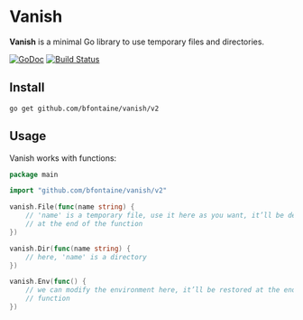 # Vanish

**Vanish** is a minimal Go library to use temporary files and directories.

[![GoDoc](https://godoc.org/github.com/bfontaine/vanish?status.svg)](https://godoc.org/github.com/bfontaine/vanish/vanish)
[![Build Status](https://travis-ci.org/bfontaine/vanish.svg?branch=master)](https://travis-ci.org/bfontaine/vanish)

## Install

    go get github.com/bfontaine/vanish/v2

## Usage

Vanish works with functions:

```go
package main

import "github.com/bfontaine/vanish/v2"

vanish.File(func(name string) {
    // 'name' is a temporary file, use it here as you want, it’ll be deleted
    // at the end of the function
})

vanish.Dir(func(name string) {
    // here, 'name' is a directory
})

vanish.Env(func() {
    // we can modify the environment here, it’ll be restored at the end of the
    // function
})
```
